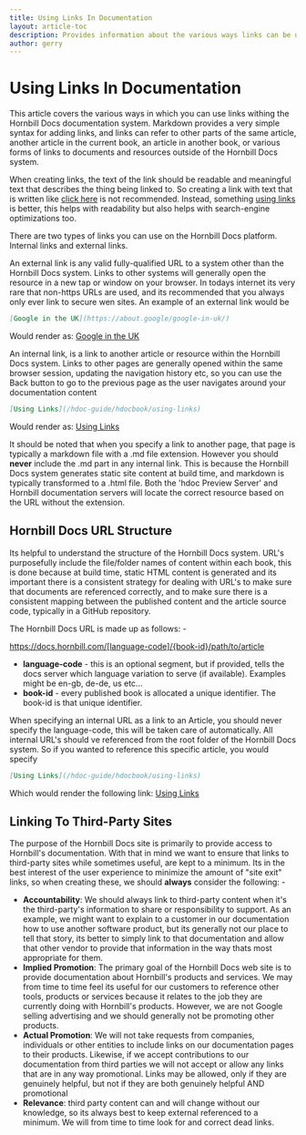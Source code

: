 ```yaml
---
title: Using Links In Documentation
layout: article-toc
description: Provides information about the various ways links can be used in documentation
author: gerry
---
```

# Using Links In Documentation

This article covers the various ways in which you can use links withing the Hornbill Docs documentation system.  Markdown provides
a very simple syntax for adding links, and links can refer to other parts of the same article, another article in the current book, an article in another book, or various forms of links to documents and resources outside of the Hornbill Docs system.

When creating links, the text of the link should be readable and meaningful text that describes the thing being linked to. So creating a link with text that is written like [click here](#) is not recommended.  Instead, something [using links](#) is better, this helps with readability but also helps with search-engine optimizations too.

There are two types of links you can use on the Hornbill Docs platform. Internal links and external links. 

An external link is any valid fully-qualified URL to a system other than the Hornbill Docs system. Links to other systems will generally open the resource in a new tap or window on your browser. In todays internet its very rare that non-https URLs are used, and its recommended that you always only ever link to secure wen sites.  An example of an external link would be

```md
[Google in the UK](https://about.google/google-in-uk/)
```

Would render as: [Google in the UK](https://about.google/google-in-uk/)


An internal link, is a link to another article or resource within the Hornbill Docs system.  Links to other pages are generally opened within the same browser session, updating the navigation history etc, so you can use the Back button to go to the previous page as the user navigates around your documentation content

```md
[Using Links](/hdoc-guide/hdocbook/using-links)
```
Would render as: [Using Links](/hdoc-guide/hdocbook/using-links)

It should be noted that when you specify a link to another page, that page is typically a markdown file with a .md file extension.  However you should **never** include the .md part in any internal link. This is because the Hornbill Docs system generates static site content at build time, and markdown is typically transformed to a .html file.  Both the 'hdoc Preview Server' and Hornbill documentation servers will locate the correct resource based on the URL without the extension. 

## Hornbill Docs URL Structure

Its helpful to understand the structure of the Hornbill Docs system.  URL's purposefully include the file/folder names of content within each book, this is done because at build time, static HTML content is generated and its important there is a consistent strategy for dealing with URL's to make sure that documents are referenced correctly, and to make sure there is a consistent mapping between the published content and the article source code, typically in a GitHub repository. 

The Hornbill Docs URL is made up as follows: -

https://docs.hornbill.com/[language-code]/{book-id}/path/to/article

- **language-code** - this is an optional segment, but if provided, tells the docs server which language variation to serve (if available). Examples might be en-gb, de-de, us etc...
- **book-id** - every published book is allocated a unique identifier. The book-id is that unique identifier. 

When specifying an internal URL as a link to an Article, you should never specify the language-code, this will be taken care of automatically. All internal URL's should ve referenced from the root folder of the Hornbill Docs system. So if you wanted to reference this specific article, you would specify

```md
[Using Links](/hdoc-guide/hdocbook/using-links)
```

Which would render the following link: [Using Links](/hdoc-guide/hdocbook/using-links)


## Linking To Third-Party Sites

The purpose of the Hornbill Docs site is primarily to provide access to Hornbill's documentation. With that in mind we want to ensure that links to third-party sites while sometimes useful, are kept to a minimum.  Its in the best interest of the user experience to minimize the amount of "site exit" links, so when creating these, we should **always** consider the following: -

- **Accountability**: We should always link to third-party content when it's the third-party's information to share or responsibility to support. As an example, we might want to explain to a customer in our documentation how to use another software product, but its generally not our place to tell that story, its better to simply link to that documentation and allow that other vendor to provide that information in the way thats most appropriate for them. 
- **Implied Promotion**: The primary goal of the Hornbill Docs web site is to provide documentation about Hornbill's products and services.  We may from time to time feel its useful for our customers to reference other tools, products or services because it relates to the job they are currently doing with Hornbill's products.  However, we are not Google selling advertising and we should generally not be promoting other products. 
- **Actual Promotion**: We will not take requests from companies, individuals or other entities to include links on our documentation pages to their products.  Likewise, if we accept contributions to our documentation from third parties we will not accept or allow any links that are in any way promotional. Links may be allowed, only if they are genuinely helpful, but not if they are both genuinely helpful AND promotional
- **Relevance**: third party content can and will change without our knowledge, so its always best to keep external referenced to a minimum.  We will from time to time look for and correct dead links. 

